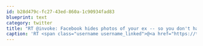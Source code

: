 ```yaml
---
id: b28d479c-fc27-43ed-860a-1c90934fad83
blueprint: text
category: twitter
title: "RT @invoke: Facebook hides photos of your ex -- so you don't have to. Making it easier to forget, gee thanks FB. http://ow.ly/2Xft0 ^KF"
caption: 'RT <span class="username username_linked">@<a href="https://twitter.com/invoke" title="Invoke">invoke</a></span>: Facebook hides photos of your ex -- so you don''t have to. Making it easier to forget, gee thanks FB. http://ow.ly/2Xft0 ^KF'
---
```

